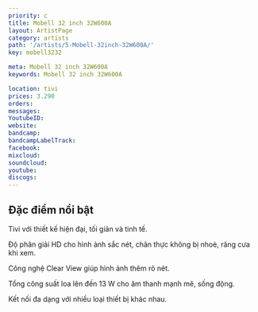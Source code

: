 ```yaml
---
priority: c
title: Mobell 32 inch 32W600A
layout: ArtistPage
category: artists
path: '/artists/5-Mobell-32inch-32W600A/'
key: mobell3232

meta: Mobell 32 inch 32W600A
keywords: Mobell 32 inch 32W600A

location: tivi
prices: 3.290
orders: 
messages: 
YoutubeID: 
website: 
bandcamp: 
bandcampLabelTrack: 
facebook: 
mixcloud: 
soundcloud: 
youtube: 
discogs: 
---
```

## Đặc điểm nổi bật

Tivi với thiết kế hiện đại, tối giản và tinh tế.

Độ phân giải HD cho hình ảnh sắc nét, chân thực không bị nhoè, răng cưa khi xem.

Công nghệ Clear View giúp hình ảnh thêm rõ nét.

Tổng công suất loa lên đến 13 W cho âm thanh mạnh mẽ, sống động.

Kết nối đa dạng với nhiều loại thiết bị khác nhau.
